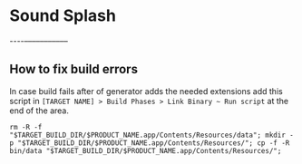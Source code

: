 # Sound Splash
----–––––––––––
## How to fix build errors 
 
In case build fails after of generator adds the needed extensions add this script in 
`[TARGET NAME] > Build Phases > Link Binary ~ Run script` at the end of the area.    
```
rm -R -f "$TARGET_BUILD_DIR/$PRODUCT_NAME.app/Contents/Resources/data"; mkdir -p "$TARGET_BUILD_DIR/$PRODUCT_NAME.app/Contents/Resources/"; cp -f -R bin/data "$TARGET_BUILD_DIR/$PRODUCT_NAME.app/Contents/Resources/";
```
